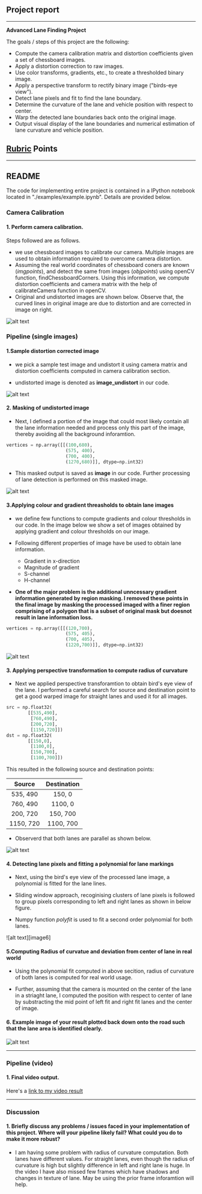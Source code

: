 ## Project report

---

**Advanced Lane Finding Project**

The goals / steps of this project are the following:

* Compute the camera calibration matrix and distortion coefficients given a set of chessboard images.
* Apply a distortion correction to raw images.
* Use color transforms, gradients, etc., to create a thresholded binary image.
* Apply a perspective transform to rectify binary image ("birds-eye view").
* Detect lane pixels and fit to find the lane boundary.
* Determine the curvature of the lane and vehicle position with respect to center.
* Warp the detected lane boundaries back onto the original image.
* Output visual display of the lane boundaries and numerical estimation of lane curvature and vehicle position.

[//]: # (Image References)

[image1]: ./examples/undistorted.png "Undistorted"
[image2]: ./example/sample_undistort.png "Calibration"
[image3]: ./example/masked_image.png "Mask"
[image4]: ./examples/after_thresholding.png "color transforms and gradients"
[image5]: ./examples/perspective.png "Birds-eye view"
[image5]: ./examples/lane_finding_poly_fit.jpg "Fit Visual"
[image7]: ./examples/final_image.png "Final image"
[video1]: ./project_video.mp4 "Video"

## [Rubric](https://review.udacity.com/#!/rubrics/571/view) Points

---

## README

The code for implementing entire project is contained in a IPython notebook located in "./examples/example.ipynb". Details are provided below. 

### Camera Calibration

#### 1. Perform camera calibration. 

Steps followed are as follows.
* we use chessboard images to calibrate our camera. Multiple images are used to obtain information required to overcome camera distortion. 
* Assuming the real world coordinates of chessboard coners are known (*imgpoints*), and detect the same from images (*objpoints*) using openCV function, findChessboardCorners. Using this information, we compute distortion coefficients and camera matrix with the help of calibrateCamera function in openCV. 
* Original and undistorted images are shown below. Observe that, the curved lines in original image are due to distortion and are corrected in image on right.

![alt text][image1]

### Pipeline (single images)

#### 1.Sample distortion corrected image

* we pick a sample test image and undistort it using camera matrix and distortion coefficients computed in camera calibration section.

* undistorted image is denoted as **image_undistort** in our code.

![alt text][image2]

#### 2. Masking of undistorted image

* Next, I defined a portion of the image that could most likely contain all the lane information needed and process only this part of the image, thereby avoiding all the background inforamtion. 

```python
vertices = np.array([[(100,680),
                      (575, 400), 
                      (700, 400), 
                      (1270,680)]], dtype=np.int32)

```
* This masked output is saved as **image** in our code. Further processing of lane detection is performed on this masked image.

![alt text][image3]
#### 3.Applying colour and gradient threasholds to obtain lane images

* we define few functions to compute gradients and colour thresholds in our code. In the image below we show a set of images obtained by applying gradient and colour thresholds on our image.

* Following different properties of image have be used to obtain lane information.
    * Gradient in x-direction
    * Magnitude of gradient
    * S-channel 
    * H-channel
    
* **One of the major problem is the additional unncessary gradient information generated by region masking. I removed these points in the final image by masking the processed imaged with a finer region comprising of a polygon that is a subset of original mask but doesnot result in lane information loss.**

``` python
vertices = np.array([[(120,700),
                      (575, 405), 
                      (700, 405), 
                      (1220,700)]], dtype=np.int32)

```
![alt text][image4]

#### 3. Applying perspective transformation to compute radius of curvature

* Next we applied perspective transforamtion to obtain bird's eye view of the lane. I performed a careful search for source and destination point to get a good warped image for straight lanes and used it for all images.

```python
src = np.float32(
        [[535,490],
         [760,490],
         [200,720],
         [1150,720]])
dst = np.float32(
        [[150,0],
         [1100,0],
         [150,700],
         [1100,700]])
```

This resulted in the following source and destination points:

| Source        | Destination   | 
|:-------------:|:-------------:| 
| 535, 490      | 150, 0        | 
| 760, 490      | 1100,  0      |
| 200, 720      | 150, 700      |
| 1150, 720     | 1100, 700     |

* Observerd that both lanes are parallel as shown below.

![alt text][image5]

#### 4. Detecting lane pixels and fitting a polynomial for lane markings

* Next, using the bird's eye view of the processed lane image, a polynomial is fitted for the lane lines. 

* Sliding window approach, recoginising clusters of lane pixels is followed to group pixels corresponding to left and right lanes as shown in below figure.

* Numpy function *polyfit* is used to fit a second order polynomial for both lanes. 

![alt text][image6]

#### 5.Computing Radius of curvatue and deviation from center of lane in real world

* Using the polynomial fit computed in above secition, radius of curvature of both lanes is computed for real world usage.

* Further, assuming that the camera is mounted on the center of the lane in a striaght lane, I computed the position with respect to center of lane by substracting the mid point of left fit  and right fit lanes and the center of image.

#### 6. Example image of your result plotted back down onto the road such that the lane area is identified clearly.

![alt text][image7]

---

### Pipeline (video)

#### 1. Final video output.  

Here's a [link to my video result](./examples/result.mp4)

---

### Discussion

#### 1. Briefly discuss any problems / issues  faced in your implementation of this project.  Where will your pipeline likely fail?  What could you do to make it more robust?

* I am having some problem with radius of curvature computation. Both lanes have different values. For straight lanes, even though the radius of curvature is high but slightly difference in left and right lane is huge. In the video I have also missed few frames which have shadows and changes in texture of lane. May be using the prior frame inforamtion will help.  
